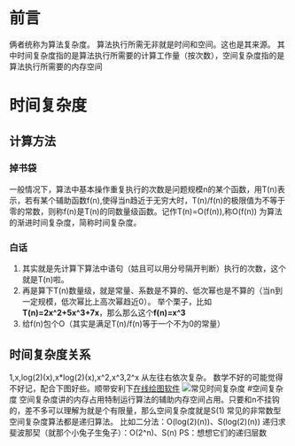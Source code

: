 # 前言
俩者统称为算法复杂度。
算法执行所需无非就是时间和空间。这也是其来源。
其中时间复杂度指的是算法执行所需要的计算工作量（按次数），空间复杂度指的是算法执行所需要的内存空间
# 时间复杂度
## 计算方法
### 掉书袋
一般情况下，算法中基本操作重复执行的次数是问题规模n的某个函数，用T(n)表示，若有某个辅助函数f(n),使得当n趋近于无穷大时，T(n)/f(n)的极限值为不等于零的常数，则称f(n)是T(n)的同数量级函数。记作T(n)=O(f(n)),称O(f(n)) 为算法的渐进时间复杂度，简称时间复杂度。
### 白话
1. 其实就是先计算下算法中语句（姑且可以用分号隔开判断）执行的次数，这个就是T(n)啦。
2. 再是算下T(n)数量级，就是常量、系数是不算的、低次幂也是不算的（当n到一定规模，低次幂比上高次幂趋近0）。
举个栗子，比如**T(n)=2x^2+5x^3+7x**，那么那么这个**f(n)=x^3**
3. 给f(n)包个O（其实是满足T(n)/f(n)等于一个不为0的常量）
## 时间复杂度关系
1,x,log(2)(x),x*log(2)(x),x^2,x^3,2^x
从左往右依次复杂。
数学不好的可能觉得不好记，配合下图好些。顺带安利下[在线绘图软件](https://zh.numberempire.com/graphingcalculator.php)
![常见时间复杂度](https://upload-images.jianshu.io/upload_images/4874009-e635b62683e0b6fb.png?imageMogr2/auto-orient/strip%7CimageView2/2/w/1240)
#空间复杂度
空间复杂度讲的内存占用特制运行算法的辅助内存空间占用。只要和n不挂钩的，差不多可以理解为就是个有限量，那么空间复杂度就是S(1)
常见的非常数型空间复杂度算法都是递归算法。
比如二分法：O(log(2)(n))、S(log(2)(n))
递归求斐波那契（就那个小兔子生兔子）：O(2^n)、S(n)
PS：想想它们的递归层数